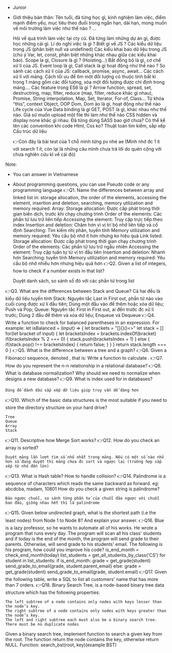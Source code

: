 - Junior
- Giới thiệu bản thân: Tên tuổi, đã từng học gì, kinh nghiệm làm việc, điểm mạnh điểm yếu, mục tiêu theo đuổi trong ngắn hạn, dài hạn, mong muốn về môi trường làm việc như thế nào ? …

    Hỏi về quá trình làm việc tại cty cũ. Đã từng làm những dự án gì, được học những cái gì. Lí do nghỉ việc là gì ?
    Biết gì về JS ?
    Các kiểu dữ liệu trong JS (phân biệt null và undefined)
    Các kiểu khai báo dữ liệu trong JS (chú ý Var, let, const, phân biệt những khác nhau giữa các kiểu khai báo). Scope la gì, Closure là gì ? (Hoisting...)
    Bất đồng bộ là gì, cơ chế xử lí của JS. Event loop là gì, Call stack là gì hoạt động như thế nào ? So sánh các cách xử lí của JS: callback, promise, async, await…
    Các cách xử lí với mảng. Cách tối ưu để tìm một đối tượng có thuộc tính bất kì trong 1 mảng gồm các đối tượng, xóa một đối tượng được chỉ định trong mảng....
    Các feature trong ES6 là gì ? Arrow function, spread, set, destructring, map, filter, reduce (map, filter, reduce khác gì nhau), Promise, String interpolation, Map, Set, Iterator, For-of, Class…
    Từ khóa “this”, context
    Object, OOP
    Dom, Dom ảo là gì, hoạt động như thế nào
    Life cycle của Vue
    Data binding là gì
    GET, POST là gì, khác nhau như thế nào. Giả sử muốn upload một file thì làm như thế nào
    CSS hidden và display none khác gì nhau. Đã từng dùng SASS bao giờ chưa? Có thể kể tên các convention khi code Html, Css ko?
    Thuật toán tìm kiếm, sắp xếp
    Cấu trúc dữ liệu

    👉Còn đây là bài test của 1 chỗ mình từng pv nhé ae
    (Mình nhớ đc 1 ít với search 1 ít, còn lại là những câu mình chưa trả lời do quên cộng với chưa nghiên cứu kĩ về cái đó)

Note:
- You can answer in Vietnamese
- About programming questions, you can use Pseudo code or any programming language
👉Q1. Name the differences between array and linked list in: storage allocation, the order of the elements, accessing the element, insertion and deletion, searching, memory utilization and memory required.
Array:
Storage allocation: Được cấp phát trong thời gian biên dịch, trước khi chạy chương trình
Order of the elements: Các phần tử lưu trữ liên tiếp
Accessing the element: Truy cập trực tiếp theo index
Insertion and deletion: Chậm hơn vì vị trí bộ nhớ liên tiếp và cố định
Searching: Tìm kiếm nhị phân, tuyến tính
Memory utilization and memory required: Yêu cầu bộ nhớ ít hơn nhưng ko hiệu quả
Link listed:
Storage allocation: Được cấp phát trong thời gian chạy chương trình
Order of the elements: Các phần tử lưu trữ ngẫu nhiên
Accessing the element: Truy cập tuần tự từ vị trí đầu tiên
Insertion and deletion: Nhanh hơn
Searching: tuyến tính
Memory utilization and memory required: Yêu cầu bộ nhớ nhiều hơn nhưng hiệu quả hơn
👉Q2. Given a list of integers, how to check if a number exists in that list?

    Duyệt danh sách, so sánh số đó với các phần tử trong list

👉Q3. What are the differences between Stack and Queue?
Cả hai đều là kiểu dữ liệu tuyến tính
Stack: Nguyên tắc Last in First out, phần tử nào vào cuối cùng được xử lí đầu tiên; Dùng một đầu vào để thêm hoặc xóa dữ liệu; Push và Pop;
Queue: Nguyên tắc First in First out, ai đến trước đc xử lí trước; Dùng 2 đầu để thêm và xóa dữ liệu; Enqueue và Dequeue
👉Q4. Write a function to check for balanced parentheses in an expression. For example:
let isBalanced = (input) => {
let brackets = "[]{}()<>"
let stack = []
for(let bracket of input) {
let bracketsIndex = brackets.indexOf(bracket)
if(bracketsIndex % 2 === 0) {
stack.push(bracketsIndex + 1)
} else {
if(stack.pop() !== bracketsIndex) {
return false;
}
}
}
return stack.length === 0
}
👉Q5. What is the difference between a tree and a graph?
👉Q6. Given a Fibonacci sequence, denoted , that is:
Write a function to calculate .
👉Q7. How do you represent the n-n relationship in a relational database?
👉Q8. What is database normalization? Why should we need to normalize when designs a new database?
👉Q9. What is index used for in databases?

    Dùng để đánh dấu sắp xếp dữ liệu giúp truy vấn dễ dàng hơn

👉Q10. Which of the basic data structures is the most suitable if you need to store the directory structure on your hard drive?

    Tree
    Queue
    Array
    Stack

👉Q11. Descriptive how Merge Sort works?
👉Q12. How do you check an array is sorted?

    Duyệt mảng lần lượt tìm số nhỏ nhất trong mảng. Nếu có một số nào nhỏ hơn số đang duyệt thì mảng chưa đc sort và ngược lại (trường hợp sắp xếp từ nhỏ đến lớn)

👉Q13. What is Hash table? How to handle collision?
👉Q14. Palindrome is a sequence of characters which reads the same backward as forward. eg: abcdcba, madam, 10801
How do you check a given string is palindrome?

    Đảo ngược chuỗi, so sánh từng phần tử của chuỗi đảo ngược với chuỗi ban đầu, giống nhau hết thì là palindrome

👉Q15. Given below undirected graph, what is the shortest path (i.e the least nodes) from Node 1 to Node 8? And explain your answer.
👉Q16. Blue is a lazy professor, so he wants to automate all of his works. He wrote a program that runs every day. The program will scan all his class' students and if today is the end of the month, the program will send grade to their parents. Otherwise, will send grade to his students' email. The following is his program, how could you improve his code?
is_end_month = check_end_month(today)
list_students = get_all_students_by_class('CS')
for student in list_students:
if is_end_month:
grade = get_grade(student)
send_grade_to_email(grade, student.parent_email)
else:
grade = get_grade(student)
send_grade_to_email(grade, student.email)
👉Q17. Given the following table, write a SQL to list all customers' name that has more than 7 orders.
👉Q18. Binary Search Tree, is a node-based binary tree data structure which has the following properties:

    The left subtree of a node contains only nodes with keys lesser than the node’s key.
    The right subtree of a node contains only nodes with keys greater than the node’s key.
    The left and right subtree each must also be a binary search tree.
    There must be no duplicate nodes

Given a binary search tree, implement function to search a given key from the root. The function return the node contains the key, otherwise return NULL. Function: search_bst(root, key)(example BST)